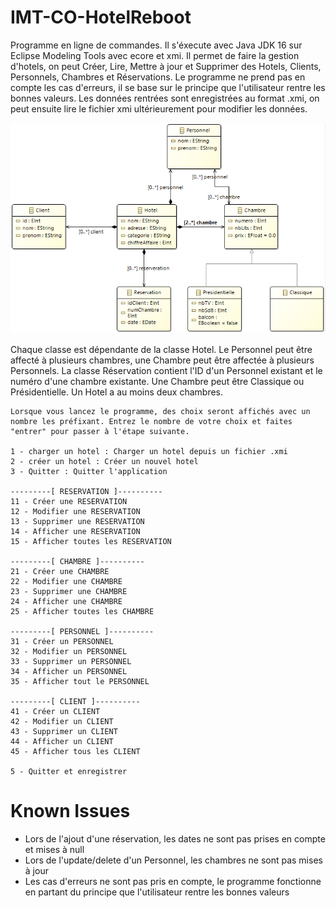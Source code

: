 # IMT-CO-HotelReboot
Programme en ligne de commandes. Il s'éxecute avec Java JDK 16 sur Eclipse Modeling Tools avec ecore et xmi.
Il permet de faire la gestion d'hotels, on peut Créer, Lire, Mettre à jour et Supprimer des Hotels, Clients, Personnels, Chambres et Réservations.
Le programme ne prend pas en compte les cas d'erreurs, il se base sur le principe que l'utilisateur rentre les bonnes valeurs.
Les données rentrées sont enregistrées au format .xmi, on peut ensuite lire le fichier xmi ultérieurement pour modifier les données.

![Alt text](./hotel-ecore-model.png "UML Representation")

Chaque classe est dépendante de la classe Hotel. Le Personnel peut être affecté à plusieurs chambres, une Chambre peut être affectée à plusieurs Personnels.
La classe Réservation contient l'ID d'un Personnel existant et le numéro d'une chambre existante. Une Chambre peut être Classique ou Présidentielle.
Un Hotel a au moins deux chambres.

```
Lorsque vous lancez le programme, des choix seront affichés avec un nombre les préfixant. Entrez le nombre de votre choix et faites "entrer" pour passer à l'étape suivante.

1 - charger un hotel : Charger un hotel depuis un fichier .xmi
2 - créer un hotel : Créer un nouvel hotel
3 - Quitter : Quitter l'application

---------[ RESERVATION ]----------
11 - Créer une RESERVATION
12 - Modifier une RESERVATION
13 - Supprimer une RESERVATION
14 - Afficher une RESERVATION
15 - Afficher toutes les RESERVATION

---------[ CHAMBRE ]----------
21 - Créer une CHAMBRE
22 - Modifier une CHAMBRE
23 - Supprimer une CHAMBRE
24 - Afficher une CHAMBRE
25 - Afficher toutes les CHAMBRE

---------[ PERSONNEL ]----------
31 - Créer un PERSONNEL
32 - Modifier un PERSONNEL
33 - Supprimer un PERSONNEL
34 - Afficher un PERSONNEL
35 - Afficher tout le PERSONNEL

---------[ CLIENT ]----------
41 - Créer un CLIENT
42 - Modifier un CLIENT
43 - Supprimer un CLIENT
44 - Afficher un CLIENT
45 - Afficher tous les CLIENT

5 - Quitter et enregistrer
```

# Known Issues
- Lors de l'ajout d'une réservation, les dates ne sont pas prises en compte et mises à null
- Lors de l'update/delete d'un Personnel, les chambres ne sont pas mises à jour
- Les cas d'erreurs ne sont pas pris en compte, le programme fonctionne en partant du principe que l'utilisateur rentre les bonnes valeurs
